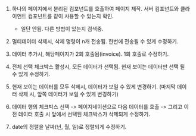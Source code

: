 1. 하나의 페이지에서 분리된 컴포넌트를 호출하여 페이지 제작. 서버 컴포넌트와 클라이언트 컴포넌트를 같이 사용할 수 있는지 확인.
	-	일단 안됨. 다른 방법이 있는지 검색중.

2. 멀티데이터 삭제시, 삭제 명령이 n개 전송됨. 한번에 전송될 수 있게 수정하기.
3. 데이터 추가시, 해당페이지가 2회 호출됨(invoice). 1회 호출로 수정하기.
4. 전체 선택 체크박스 활성시, 모든 데이터가 선택됨. 현재 보이는 데이터만 선택 될 수 있게 수정하기.
5. 현재 보이는 데이터를 모두 삭제시, 데이터가 보일 수 있게 변경하기. (마지막 데이터 삭제 시, 앞쪽 데이터가 보일 수 있게 변경하기)
6. 데이터 행의 체크박스 선택 -> 페이지네이션으로 다음 데이터를 호출 -> 그리고 이전 데이터 호출 시 앞에서 선택된 체크박스가 삭제되게 수정하기.
7. date의 정렬을 날짜(년, 월, 일)로 정렬되게 수정하기.